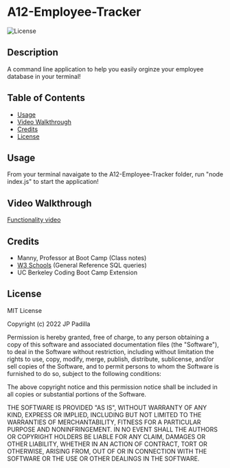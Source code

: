 # A12-Employee-Tracker

![License](https://img.shields.io/badge/license-MIT-blue.svg)

## Description

A command line application to help you easily orginze your employee database in your terminal!

## Table of Contents

  - [Usage](#usage)
  - [Video Walkthrough](#video-walkthrough)
  - [Credits](#credits)
  - [License](#license)

## Usage

From your terminal navaigate to the A12-Employee-Tracker folder, run "node index.js" to start the application!     

## Video Walkthrough

[Functionality video](https://drive.google.com/file/d/1KqKjskudwJ9lR16cZXAR_wNDAK8e9wgD/view "Video Walkthrough")


## Credits
 - Manny, Professor at Boot Camp (Class notes)
 - [W3 Schools](https://www.w3schools.com/sql/) (General Reference SQL queries)
 - UC Berkeley Coding Boot Camp Extension

## License

MIT License

Copyright (c) 2022 JP Padilla

Permission is hereby granted, free of charge, to any person obtaining a copy of this software and associated documentation files (the "Software"), to deal in the Software without restriction, including without limitation the rights to use, copy, modify, merge, publish, distribute, sublicense, and/or sell copies of the Software, and to permit persons to whom the Software is furnished to do so, subject to the following conditions:

The above copyright notice and this permission notice shall be included in all copies or substantial portions of the Software.

THE SOFTWARE IS PROVIDED "AS IS", WITHOUT WARRANTY OF ANY KIND, EXPRESS OR IMPLIED, INCLUDING BUT NOT LIMITED TO THE WARRANTIES OF MERCHANTABILITY, FITNESS FOR A PARTICULAR PURPOSE AND NONINFRINGEMENT. IN NO EVENT SHALL THE AUTHORS OR COPYRIGHT HOLDERS BE LIABLE FOR ANY CLAIM, DAMAGES OR OTHER LIABILITY, WHETHER IN AN ACTION OF CONTRACT, TORT OR OTHERWISE, ARISING FROM, OUT OF OR IN CONNECTION WITH THE SOFTWARE OR THE USE OR OTHER DEALINGS IN THE SOFTWARE.



